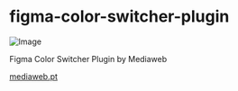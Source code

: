 # figma-color-switcher-plugin
![Image](https://mediaweb.pt/projects/figma/mw_ico_small.png) 


Figma Color Switcher Plugin by Mediaweb

[mediaweb.pt](https://mediaweb.pt)


